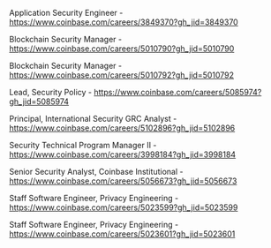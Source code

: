 Application Security Engineer - https://www.coinbase.com/careers/3849370?gh_jid=3849370

Blockchain Security Manager - https://www.coinbase.com/careers/5010790?gh_jid=5010790

Blockchain Security Manager - https://www.coinbase.com/careers/5010792?gh_jid=5010792

Lead, Security Policy - https://www.coinbase.com/careers/5085974?gh_jid=5085974

Principal, International Security GRC Analyst - https://www.coinbase.com/careers/5102896?gh_jid=5102896

Security Technical Program Manager II - https://www.coinbase.com/careers/3998184?gh_jid=3998184

Senior Security Analyst, Coinbase Institutional - https://www.coinbase.com/careers/5056673?gh_jid=5056673

Staff Software Engineer, Privacy Engineering - https://www.coinbase.com/careers/5023599?gh_jid=5023599

Staff Software Engineer, Privacy Engineering - https://www.coinbase.com/careers/5023601?gh_jid=5023601

